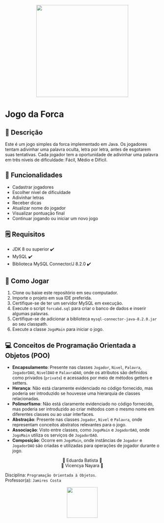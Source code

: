 <p align="center">
  <img src="https://github.com/MariaEduardaFB/Jogo-da-Forca/assets/133064900/2f9b75b6-d748-40c2-9606-4e4e57725de8"  width= "300" heigth= "300">
</p>

# Jogo da Forca

## 📌 Descrição
Este é um jogo simples da forca implementado em Java. Os jogadores tentam adivinhar uma palavra oculta, letra por letra, antes de esgotarem suas tentativas. Cada jogador tem a oportunidade de adivinhar uma palavra em três níveis de dificuldade: Fácil, Médio e Difícil.

## 📌 Funcionalidades
- Cadastrar jogadores
- Escolher nível de dificuldade
- Adivinhar letras
- Receber dicas
- Atualizar nome do jogador
- Visualizar pontuação final
- Continuar jogando ou iniciar um novo jogo

## 🗒️ Requisitos
- JDK 8 ou superior ✔️
- MySQL ✔️
- Biblioteca MySQL Connector/J 8.2.0 ✔️

## 🎲 Como Jogar
1. Clone ou baixe este repositório em seu computador.
2. Importe o projeto em sua IDE preferida.
3. Certifique-se de ter um servidor MySQL em execução.
4. Execute o script `forcabd.sql` para criar o banco de dados e inserir algumas palavras.
5. Certifique-se de adicionar a biblioteca `mysql-connector-java-8.2.0.jar` ao seu classpath.
6. Execute a classe `JogoMain` para iniciar o jogo.


## 💻 Conceitos de Programação Orientada a Objetos (POO)
- **Encapsulamento**: Presente nas classes `Jogador`, `Nivel`, `Palavra`, `JogadorDAO`, `NivelDAO` e `PalavraDAO`, onde os atributos são definidos como privados (`private`) e acessados por meio de métodos getters e setters.
- **Herança**: Não está claramente evidenciado no código fornecido, mas poderia ser introduzido se houvesse uma hierarquia de classes relacionadas.
- **Polimorfismo**: Não está claramente evidenciado no código fornecido, mas poderia ser introduzido ao criar métodos com o mesmo nome em diferentes classes ou ao usar interfaces.
- **Abstração**: Presente nas classes `Jogador`, `Nivel` e `Palavra`, onde representam conceitos abstratos relevantes para o jogo.
- **Associação**: Visto entre classes, como `JogoMain` e `JogadorDAO`, onde `JogoMain` utiliza os serviços de `JogadorDAO`.
- **Composição**: Ocorre em `JogoMain`, onde instâncias de `Jogador` e `JogadorDAO` são criadas e utilizadas para operações de jogador durante o jogo.

<p align="center">
🌻 Eduarda Batista 🌻
  <br>
🌹 Vicencya Nayara 🌹
</p>

<p align= "center">
  
Disciplina: `Programação Orientada à Objetos`.
<br>
Professor(a): `Jamires Costa`
</p>




<p align="center">
  <img src="https://github.com/MariaEduardaFB/Jogo-da-Forca/assets/133064900/526534bd-7346-4cc2-93d1-6f7c1181cafa"  width= "100" heigth= "100">
</p>


